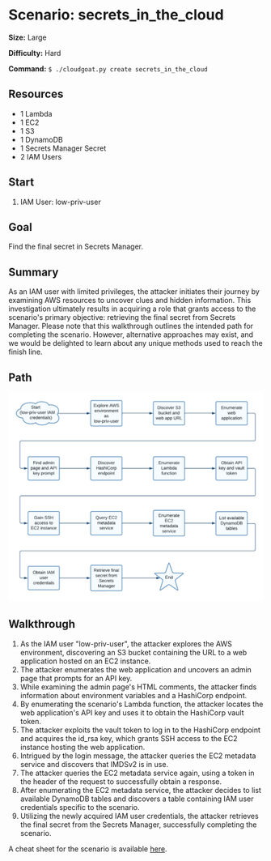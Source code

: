 # Scenario: secrets_in_the_cloud

**Size:** Large

**Difficulty:** Hard

**Command:** `$ ./cloudgoat.py create secrets_in_the_cloud`

## Resources

* 1 Lambda
* 1 EC2
* 1 S3
* 1 DynamoDB
* 1 Secrets Manager Secret
* 2 IAM Users

## Start

1. IAM User: low-priv-user

## Goal

Find the final secret in Secrets Manager.

## Summary

As an IAM user with limited privileges, the attacker initiates their journey by examining AWS resources to uncover clues and hidden information. This investigation ultimately results in acquiring a role that grants access to the scenario's primary objective: retrieving the final secret from Secrets Manager. Please note that this walkthrough outlines the intended path for completing the scenario. However, alternative approaches may exist, and we would be delighted to learn about any unique methods used to reach the finish line.

## Path

![Path](./path.png)

## Walkthrough

1. As the IAM user "low-priv-user", the attacker explores the AWS environment, discovering an S3 bucket containing the URL to a web application hosted on an EC2 instance.
2. The attacker enumerates the web application and uncovers an admin page that prompts for an API key.
3. While examining the admin page's HTML comments, the attacker finds information about environment variables and a HashiCorp endpoint.
4. By enumerating the scenario's Lambda function, the attacker locates the web application's API key and uses it to obtain the HashiCorp vault token.
5. The attacker exploits the vault token to log in to the HashiCorp endpoint and acquires the id_rsa key, which grants SSH access to the EC2 instance hosting the web application.
6. Intrigued by the login message, the attacker queries the EC2 metadata service and discovers that IMDSv2 is in use.
7. The attacker queries the EC2 metadata service again, using a token in the header of the request to successfully obtain a response.
8. After enumerating the EC2 metadata service, the attacker decides to list available DynamoDB tables and discovers a table containing IAM user credentials specific to the scenario.
9. Utilizing the newly acquired IAM user credentials, the attacker retrieves the final secret from the Secrets Manager, successfully completing the scenario.

A cheat sheet for the scenario is available [here](./cheat_sheet.md).

